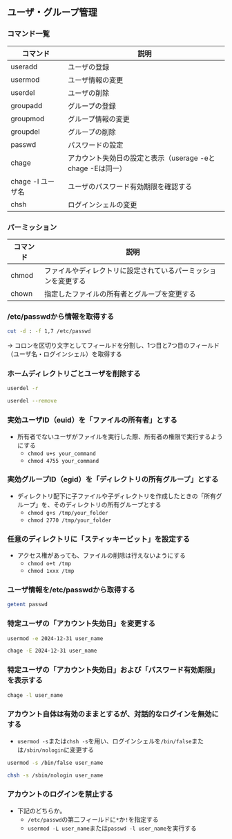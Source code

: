 ## ユーザ・グループ管理

### コマンド一覧

|コマンド|説明|
|-|-|
|useradd|ユーザの登録|
|usermod|ユーザ情報の変更|
|userdel|ユーザの削除|
|groupadd|グループの登録|
|groupmod|グループ情報の変更|
|groupdel|グループの削除|
|passwd|パスワードの設定|
|chage|アカウント失効日の設定と表示（userage -eとchage -Eは同一）|
|chage -l ユーザ名|ユーザのパスワード有効期限を確認する|
|chsh|ログインシェルの変更|

### パーミッション

|コマンド|説明|
|-|-|
|chmod|ファイルやディレクトリに設定されているパーミッションを変更する|
|chown|指定したファイルの所有者とグループを変更する|


### /etc/passwdから情報を取得する

``` sh
cut -d : -f 1,7 /etc/passwd
```
→ コロンを区切り文字としてフィールドを分割し、1つ目と7つ目のフィールド（ユーザ名・ログインシェル）を取得する

### ホームディレクトリごとユーザを削除する
 
``` sh
userdel -r
```

``` sh
userdel --remove
```

### 実効ユーザID（euid）を「ファイルの所有者」とする
- 所有者でないユーザがファイルを実行した際、所有者の権限で実行するようにする
  - `chmod u+s your_command`
  - `chmod 4755 your_command`

### 実効グループID（egid）を「ディレクトリの所有グループ」とする
- ディレクトリ配下に子ファイルや子ディレクトリを作成したときの「所有グループ」を、そのディレクトリの所有グループとする
  - `chmod g+s /tmp/your_folder`
  - `chmod 2770 /tmp/your_folder`

### 任意のディレクトリに「スティッキービット」を設定する
- アクセス権があっても、ファイルの削除は行えないようにする
  - `chmod o+t /tmp`
  - `chmod 1xxx /tmp`

### ユーザ情報を/etc/passwdから取得する

``` sh
getent passwd
```

### 特定ユーザの「アカウント失効日」を変更する

``` sh
usermod -e 2024-12-31 user_name
```

``` sh
chage -E 2024-12-31 user_name
```


### 特定ユーザの「アカウント失効日」および「パスワード有効期限」を表示する
``` sh
chage -l user_name
```

### アカウント自体は有効のままとするが、対話的なログインを無効にする

- `usermod -s`または`chsh -s`を用い、ログインシェルを`/bin/false`または`/sbin/nologin`に変更する

``` sh
usermod -s /bin/false user_name
```

``` sh
chsh -s /sbin/nologin user_name
```

### アカウントのログインを禁止する

- 下記のどちらか。
  - `/etc/passwd`の第二フィールドに`*`か`!`を指定する
  - `usermod -L user_name`または`passwd -l user_name`を実行する
 

